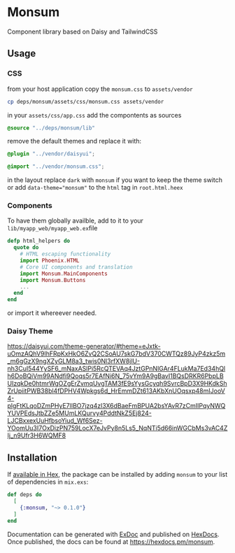 # Monsum

Component library based on Daisy and TailwindCSS

## Usage

### CSS

from your host application copy the `monsum.css` to `assets/vendor`

```bash
cp deps/monsum/assets/css/monsum.css assets/vendor
```

in your `assets/css/app.css` add the compontents as sources

```css
@source "../deps/monsum/lib"

```

remove the default themes and replace it with:

```css
@plugin "../vendor/daisyui";

@import "../vendor/monsum.css";
```

in the layout replace `dark` with `monsum` if you want to keep the theme switch
or
add `data-theme="monsum"` to the `html` tag in `root.html.heex`

### Components

To have them globally availble, add to it to your `lib/myapp_web/myapp_web.ex`file

```elixir
defp html_helpers do
  quote do
    # HTML escaping functionality
    import Phoenix.HTML
    # Core UI components and translation
    import Monsum.MainComponents
    import Monsum.Buttons
    ...
  end
end
```

or import it whereever needed.
 
### Daisy Theme

https://daisyui.com/theme-generator/#theme=eJxtk-uOmzAQhV9lhFRpKxHkO6ZvQ2CSoAU7skG7bdV370CWTQz89JyP4zkz5m_m6gGzX9ngXZyGLM8a3_twis0Nl3rfXW8jlU-nh3CuI544YySF6_mNaxASlPi5RcQTEVAq4JztGPnNlGAr4FLukMa7Ed34hQlh6DoBQiVm99ANdfi9Qoqs5r7EAfNi6N_75vYm9A9gBavI1BQsDRKR6PbpLBUIzqkDe0htmrWgOZgErZvmqUvgTAM3fE9sYysGcyqh9SvrcBpD3X9HKdkShZrUpiitPWB38bl4fDPHV4Wpkgs6d_HrEmmDZt613AKbXnUOqsxp48mIJooV4-plgFtKLqoDZmPHyE7lIBO7jzq4zl3X6dBaeFmBPUA2bsYAvR7zCmIIPqyNWQYUVPEdsJtbZZe5MUmLKQurvy4PddtNkZ5Ej824-LJCBxxexUuHfbsoYiud_Wf6Sez-YOomUu3I7OxDizPN759LocX7eJvPy8n5Ls5_NqNTi5d66inWGCbMs3vAC4ZIj_n9Ufr3H6WQMF8

## Installation

If [available in Hex](https://hex.pm/docs/publish), the package can be installed
by adding `monsum` to your list of dependencies in `mix.exs`:

```elixir
def deps do
  [
    {:monsum, "~> 0.1.0"}
  ]
end
```

Documentation can be generated with [ExDoc](https://github.com/elixir-lang/ex_doc)
and published on [HexDocs](https://hexdocs.pm). Once published, the docs can
be found at <https://hexdocs.pm/monsum>.
